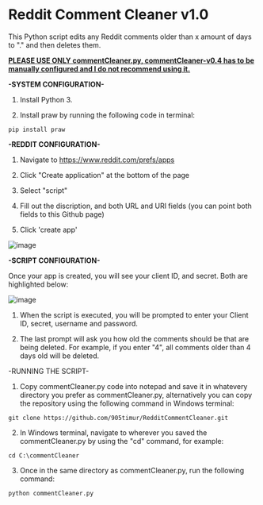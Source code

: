# Reddit Comment Cleaner v1.0

This Python script edits any Reddit comments older than x amount of days to "." and then deletes them.

**<u>PLEASE USE ONLY commentCleaner.py, commentCleaner-v0.4 has to be manually configured and I do not recommend using it.**</u>

**-SYSTEM CONFIGURATION-**

1. Install Python 3. 

2. Install praw by running the following code in terminal:

```
pip install praw
```


**-REDDIT CONFIGURATION-**

1. Navigate to https://www.reddit.com/prefs/apps

2. Click "Create application" at the bottom of the page

3. Select "script"

4. Fill out the discription, and both URL and URI fields (you can point both fields to this Github page)

5. Click 'create app'

![image](https://user-images.githubusercontent.com/130249301/234336730-dbe61b3f-ffed-4f1f-ab35-b5fe1239d72c.png)


**-SCRIPT CONFIGURATION-**

Once your app is created, you will see your client ID, and secret. Both are highlighted below:

![image](https://user-images.githubusercontent.com/130249301/234361938-e09c0f87-e6b8-4b6b-9916-593b4bbcf35d.png)

1. When the script is executed, you will be prompted to enter your Client ID, secret, username and password.

2. The last prompt will ask you how old the comments should be that are being deleted. For example, if you enter "4", all comments older than 4 days old will be deleted.




-RUNNING THE SCRIPT-

1. Copy commentCleaner.py code into notepad and save it in whatevery directory you prefer as commentCleaner.py, alternatively you can copy the repository using the following command in Windows terminal:

```
git clone https://github.com/905timur/RedditCommentCleaner.git
```

2. In Windows terminal, navigate to wherever you saved the commentCleaner.py by using the "cd" command, for example:

```
cd C:\commentCleaner
```

3. Once in the same directory as commentCleaner.py, run the following command:

```
python commentCleaner.py
```
